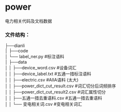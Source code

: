 # power
电力相关代码及文档数据


### 文件结构：
├──dianli  
│ ├──code  
│ └── label_ner.py #标注语料  
│ ├──data  
│ │ ├──device_word.csv #设备词汇  
│ │ ├──device_label.txt #五通一措标注语料  
│ │ ├──electric.csv #AIIA语料  (太大)  
│ │ ├──power_dict_cut_result.csv #词汇切分后词频排序  
│ │ ├──power_dict_cut_result2.csv #词汇属性切分  
│ │ ├──五通一措去重语料.csv #五通一措去重语料  
│ │ └── 变电相关词.csv #变电相关词汇  

